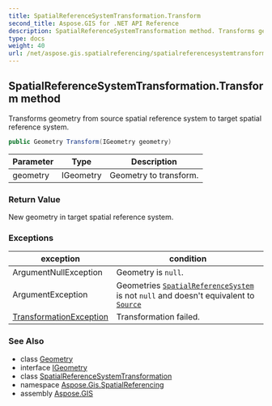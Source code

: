 ```yaml
---
title: SpatialReferenceSystemTransformation.Transform
second_title: Aspose.GIS for .NET API Reference
description: SpatialReferenceSystemTransformation method. Transforms geometry from source spatial reference system to target spatial reference system.
type: docs
weight: 40
url: /net/aspose.gis.spatialreferencing/spatialreferencesystemtransformation/transform/
---
```

## SpatialReferenceSystemTransformation.Transform method

Transforms geometry from source spatial reference system to target spatial reference system.

```csharp
public Geometry Transform(IGeometry geometry)
```

| Parameter | Type | Description |
| --- | --- | --- |
| geometry | IGeometry | Geometry to transform. |

### Return Value

New geometry in target spatial reference system.

### Exceptions

| exception | condition |
| --- | --- |
| ArgumentNullException | Geometry is `null`. |
| ArgumentException | Geometries [`SpatialReferenceSystem`](../../../aspose.gis.geometries/igeometry/spatialreferencesystem/) is not `null` and doesn't equivalent to [`Source`](../source/) |
| [TransformationException](../../transformationexception/) | Transformation failed. |

### See Also

* class [Geometry](../../../aspose.gis.geometries/geometry/)
* interface [IGeometry](../../../aspose.gis.geometries/igeometry/)
* class [SpatialReferenceSystemTransformation](../)
* namespace [Aspose.Gis.SpatialReferencing](../../spatialreferencesystemtransformation/)
* assembly [Aspose.GIS](../../../)


